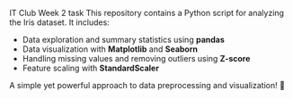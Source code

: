IT Club Week 2 task
This repository contains a Python script for analyzing the Iris dataset. It includes:  

- Data exploration and summary statistics using **pandas**  
- Data visualization with **Matplotlib** and **Seaborn**  
- Handling missing values and removing outliers using **Z-score**  
- Feature scaling with **StandardScaler**  

A simple yet powerful approach to data preprocessing and visualization! 🚀
